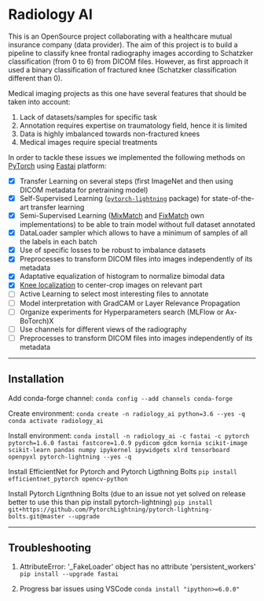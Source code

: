 # Radiology AI

This is an OpenSource project collaborating with a healthcare mutual insurance company (data provider). The aim of this project is to build a pipeline to classify knee frontal radiography images according to Schatzker classification (from 0 to 6) from DICOM files. However, as first approach it used a binary classification of fractured knee (Schatzker classification different than 0).

Medical imaging projects as this one have several features that should be taken into account:
   1. Lack of datasets/samples for specific task
   2. Annotation requires expertise on traumatology field, hence it is limited
   3. Data is highly imbalanced towards non-fractured knees
   4. Medical images require special treatments

In order to tackle these issues we implemented the following methods on [PyTorch](https://pytorch.org/) using [Fastai](https://docs.fast.ai/) platform:
- [x] Transfer Learning on several steps (first ImageNet and then using DICOM metadata for pretraining model)
- [x] Self-Supervised Learning ([`pytorch-lightning`](https://pytorch-lightning-bolts.readthedocs.io/en/latest/self_supervised_models.html) package) for state-of-the-art transfer learning
- [x] Semi-Supervised Learning ([MixMatch](https://arxiv.org/abs/1905.02249) and [FixMatch](https://arxiv.org/abs/2001.07685) own implementations) to be able to train model without full dataset annotated
- [x] DataLoader sampler which allows to have a minimum of samples of all the labels in each batch
- [x] Use of specific losses to be robust to imbalance datasets
- [x] Preprocesses to transform DICOM files into images independently of its metadata
- [x] Adaptative equalization of histogram to normalize bimodal data
- [x] [Knee localization](https://github.com/MIPT-Oulu/KneeLocalizer) to center-crop images on relevant part
- [ ] Active Learning to select most interesting files to annotate
- [ ] Model interpretation with GradCAM or Layer Relevance Propagation
- [ ] Organize experiments for Hyperparameters search (MLFlow or Ax-BoTorch)X
- [ ] Use channels for different views of the radiography
- [ ] Preprocesses to transform DICOM files into images independently of its metadata
---
## Installation

Add conda-forge channel:
`conda config --add channels conda-forge`

Create environment:
`conda create -n radiology_ai python=3.6 --yes -q`
`conda activate radiology_ai`

Install environment:
`conda install -n radiology_ai -c fastai -c pytorch pytorch=1.6.0 fastai fastcore=1.0.9 pydicom gdcm kornia scikit-image scikit-learn pandas numpy ipykernel ipywidgets xlrd tensorboard openpyxl pytorch-lightning --yes -q`

Install EfficientNet for Pytorch and Pytorch Ligthning Bolts
`pip install efficientnet_pytorch opencv-python`

Install Pytorch Lignthning Bolts (due to an issue not yet solved on release better to use this than pip install pytorch-lightning)
`pip install git+https://github.com/PytorchLightning/pytorch-lightning-bolts.git@master --upgrade`

---
## Troubleshooting

1. AttributeError: '_FakeLoader' object has no attribute 'persistent_workers'
`pip install --upgrade fastai`

2. Progress bar issues using VSCode
`conda install "ipython>=6.0.0"`